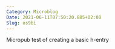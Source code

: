 ```yaml
---
Category: Microblog
Date: 2021-06-11T07:50:20.885+02:00
Slug: os9bi
---
```

Micropub test of creating a basic h-entry
